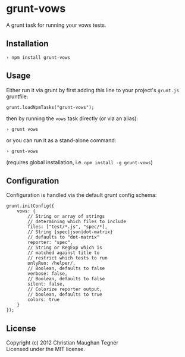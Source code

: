 grunt-vows
==========
A grunt task for running your vows tests.

Installation
------------
    › npm install grunt-vows

Usage
-----
Either run it via grunt by first adding this line to your project's `grunt.js` gruntfile:

    grunt.loadNpmTasks("grunt-vows");

then by running the `vows` task directly (or via an alias):

    › grunt vows

or you can run it as a stand-alone command:

    › grunt-vows

(requires global installation, i.e. `npm install -g grunt-vows`)

Configuration
-------------
Configuration is handled via the default grunt config schema:

    grunt.initConfig({
        vows: {
            // String or array of strings
            // determining which files to include
            files: ["test/*.js", "spec/*],
            // String {spec|json|dot-matrix}
            // defaults to "dot-matrix"
            reporter: "spec",
            // String or RegExp which is
            // matched against title to
            // restrict which tests to run
            onlyRun: /helper/,
            // Boolean, defaults to false
            verbose: false,
            // Boolean, defaults to false
            silent: false,
            // Colorize reporter output,
            // boolean, defaults to true
            colors: true
        }
    });

License
-------
Copyright (c) 2012 Christian Maughan Tegnér  
Licensed under the MIT license.

